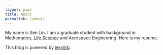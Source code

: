 ```yaml
---
layout: page
title: About
permalink: /about/
---
```


My name is Sen Lin. I am a graduate student with background in Mathematics, [Life Science](https://www.huck.psu.edu/) and Aerospace Engineering. Here is my resume. 

This blog is powered by [jekyllrb](https://jekyllrb.com/).
